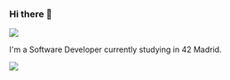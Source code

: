 ### Hi there 👋

![](https://miro.medium.com/v2/resize:fit:1358/1*aniyNTcHORbvDiLGUzJSsQ.gif)

I'm a Software Developer currently studying in 42 Madrid.

![](https://github-readme-stats.vercel.app/api/top-langs/?username=p1nha&layout=compact&theme=dark)
